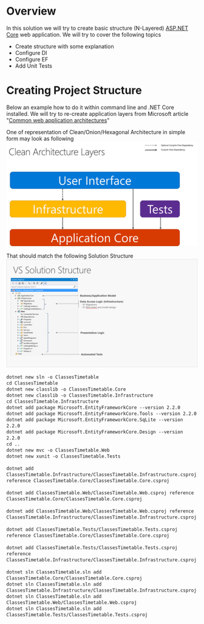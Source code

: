 # Overview
In this solution we will try to create basic structure (N-Layered) [ASP.NET Core](https://dotnet.microsoft.com/download/dotnet-core/3.1) web application.
We will try to cover the following topics
- Create structure with some explanation
- Configure DI
- Configure EF
- Add Unit Tests

# Creating Project Structure
Below an example how to do it within command line and .NET Core installed.
We will try to re-create application layers from Microsoft article "[Common web application architectures](https://docs.microsoft.com/en-us/dotnet/architecture/modern-web-apps-azure/common-web-application-architectures)"

One of representation of Clean/Onion/Hexagonal Architecture in simple form may look as following
![Clean Architecture](Docs/Images/1-Clean-Architecture.png)

That should match the following Solution Structure
![Solution Structure](Docs/Images/2-Clean-Architecture-Solution-Structure.png)


```
dotnet new sln -o ClassesTimetable
cd ClassesTimetable
dotnet new classlib -o ClassesTimetable.Core
dotnet new classlib -o ClassesTimetable.Infrastructure
cd ClassesTimetable.Infrastructure
dotnet add package Microsoft.EntityFrameworkCore --version 2.2.0
dotnet add package Microsoft.EntityFrameworkCore.Tools --version 2.2.0
dotnet add package Microsoft.EntityFrameworkCore.SqLite --version 2.2.0
dotnet add package Microsoft.EntityFrameworkCore.Design --version 2.2.0
cd ..
dotnet new mvc -o ClassesTimetable.Web
dotnet new xunit -o ClassesTimetable.Tests

dotnet add ClassesTimetable.Infrastructure/ClassesTimetable.Infrastructure.csproj reference ClassesTimetable.Core/ClassesTimetable.Core.csproj

dotnet add ClassesTimetable.Web/ClassesTimetable.Web.csproj reference ClassesTimetable.Core/ClassesTimetable.Core.csproj

dotnet add ClassesTimetable.Web/ClassesTimetable.Web.csproj reference ClassesTimetable.Infrastructure/ClassesTimetable.Infrastructure.csproj

dotnet add ClassesTimetable.Tests/ClassesTimetable.Tests.csproj reference ClassesTimetable.Core/ClassesTimetable.Core.csproj

dotnet add ClassesTimetable.Tests/ClassesTimetable.Tests.csproj reference ClassesTimetable.Infrastructure/ClassesTimetable.Infrastructure.csproj

dotnet sln ClassesTimetable.sln add ClassesTimetable.Core/ClassesTimetable.Core.csproj
dotnet sln ClassesTimetable.sln add ClassesTimetable.Infrastructure/ClassesTimetable.Infrastructure.csproj
dotnet sln ClassesTimetable.sln add ClassesTimetable.Web/ClassesTimetable.Web.csproj
dotnet sln ClassesTimetable.sln add ClassesTimetable.Tests/ClassesTimetable.Tests.csproj
```

